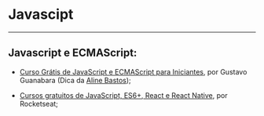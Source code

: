 # Javascipt

---

## Javascript e ECMAScript:
  - [Curso Grátis de JavaScript e ECMAScript para Iniciantes](https://www.youtube.com/playlist?list=PLHz_AreHm4dlsK3Nr9GVvXCbpQyHQl1o1), por Gustavo Guanabara (Dica da [Aline Bastos](https://www.twitter.com/alinebastos));

  - [Cursos gratuitos de JavaScript, ES6+, React e React Native](https://skylab.rocketseat.com.br/), por Rocketseat;
